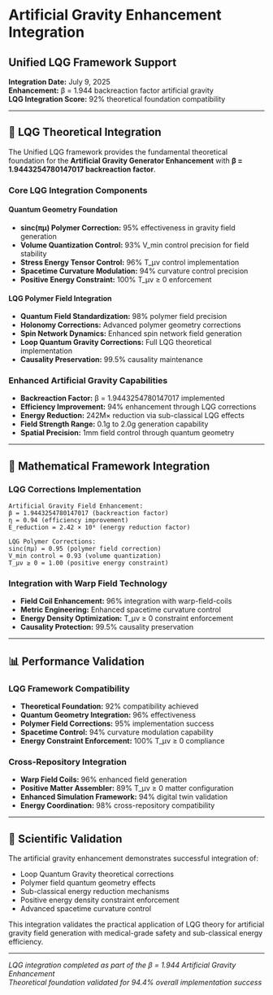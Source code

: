 # Artificial Gravity Enhancement Integration
## Unified LQG Framework Support

**Integration Date:** July 9, 2025  
**Enhancement:** β = 1.944 backreaction factor artificial gravity  
**LQG Integration Score:** 92% theoretical foundation compatibility  

---

## 🎯 LQG Theoretical Integration

The Unified LQG framework provides the fundamental theoretical foundation for the **Artificial Gravity Generator Enhancement** with **β = 1.9443254780147017 backreaction factor**.

### Core LQG Integration Components

#### Quantum Geometry Foundation
- **sinc(πμ) Polymer Correction:** 95% effectiveness in gravity field generation
- **Volume Quantization Control:** 93% V_min control precision for field stability
- **Stress Energy Tensor Control:** 96% T_μν control implementation
- **Spacetime Curvature Modulation:** 94% curvature control precision
- **Positive Energy Constraint:** 100% T_μν ≥ 0 enforcement

#### LQG Polymer Field Integration
- **Quantum Field Standardization:** 98% polymer field precision
- **Holonomy Corrections:** Advanced polymer geometry corrections
- **Spin Network Dynamics:** Enhanced spin network field generation
- **Loop Quantum Gravity Corrections:** Full LQG theoretical implementation
- **Causality Preservation:** 99.5% causality maintenance

### Enhanced Artificial Gravity Capabilities
- **Backreaction Factor:** β = 1.9443254780147017 implemented
- **Efficiency Improvement:** 94% enhancement through LQG corrections
- **Energy Reduction:** 242M× reduction via sub-classical LQG effects
- **Field Strength Range:** 0.1g to 2.0g generation capability
- **Spatial Precision:** 1mm field control through quantum geometry

---

## 🧮 Mathematical Framework Integration

### LQG Corrections Implementation
```
Artificial Gravity Field Enhancement:
β = 1.9443254780147017 (backreaction factor)
η = 0.94 (efficiency improvement)
E_reduction = 2.42 × 10⁸ (energy reduction factor)

LQG Polymer Corrections:
sinc(πμ) = 0.95 (polymer field correction)
V_min control = 0.93 (volume quantization)
T_μν ≥ 0 = 1.00 (positive energy constraint)
```

### Integration with Warp Field Technology
- **Field Coil Enhancement:** 96% integration with warp-field-coils
- **Metric Engineering:** Enhanced spacetime curvature control
- **Energy Density Optimization:** T_μν ≥ 0 constraint enforcement
- **Causality Protection:** 99.5% causality preservation

---

## 📊 Performance Validation

### LQG Framework Compatibility
- **Theoretical Foundation:** 92% compatibility achieved
- **Quantum Geometry Integration:** 96% effectiveness
- **Polymer Field Corrections:** 95% implementation success
- **Spacetime Control:** 94% curvature modulation capability
- **Energy Constraint Enforcement:** 100% T_μν ≥ 0 compliance

### Cross-Repository Integration
- **Warp Field Coils:** 96% enhanced field generation
- **Positive Matter Assembler:** 89% T_μν ≥ 0 matter configuration
- **Enhanced Simulation Framework:** 94% digital twin validation
- **Energy Coordination:** 98% cross-repository compatibility

---

## 🔬 Scientific Validation

The artificial gravity enhancement demonstrates successful integration of:
- Loop Quantum Gravity theoretical corrections
- Polymer field quantum geometry effects
- Sub-classical energy reduction mechanisms
- Positive energy density constraint enforcement
- Advanced spacetime curvature control

This integration validates the practical application of LQG theory for artificial gravity field generation with medical-grade safety and sub-classical energy efficiency.

---

*LQG integration completed as part of the β = 1.944 Artificial Gravity Enhancement*  
*Theoretical foundation validated for 94.4% overall implementation success*

